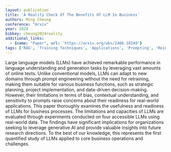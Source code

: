 ```yaml
---
layout: publication
title: 'A Reality Check Of The Benefits Of LLM In Business'
authors: Ming Cheung
conference: "Arxiv"
year: 2024
bibkey: cheung2024reality
additional_links:
  - {name: "Paper", url: 'https://arxiv.org/abs/2406.10249'}
tags: ['RAG', 'Training Techniques', 'Applications', 'Prompting', 'Reinforcement Learning', 'Ethics and Bias']
---
```

Large language models (LLMs) have achieved remarkable performance in language
understanding and generation tasks by leveraging vast amounts of online texts.
Unlike conventional models, LLMs can adapt to new domains through prompt
engineering without the need for retraining, making them suitable for various
business functions, such as strategic planning, project implementation, and
data-driven decision-making. However, their limitations in terms of bias,
contextual understanding, and sensitivity to prompts raise concerns about their
readiness for real-world applications. This paper thoroughly examines the
usefulness and readiness of LLMs for business processes. The limitations and
capacities of LLMs are evaluated through experiments conducted on four
accessible LLMs using real-world data. The findings have significant
implications for organizations seeking to leverage generative AI and provide
valuable insights into future research directions. To the best of our
knowledge, this represents the first quantified study of LLMs applied to core
business operations and challenges.
